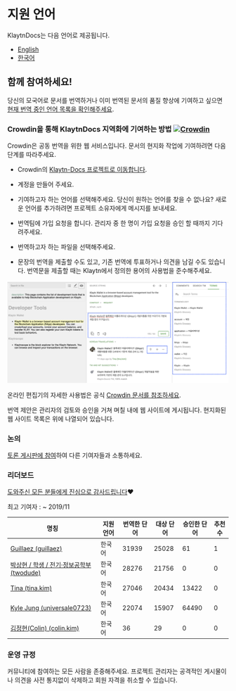 # 지원 언어 <a id="languages"></a>

KlaytnDocs는 다음 언어로 제공됩니다.

- [English](https://docs.klaytn.com)
- [한국어](https://ko.docs.klaytn.com)


## 함께 참여하세요! <a id="get-involved"></a>

당신의 모국어로 문서를 번역하거나 이미 번역된 문서의 품질 향상에 기여하고 싶으면 [현재 번역 중인 언어 목록을 확인해주세요](https://crowdin.com/project/klaytn-docs).

### Crowdin을 통해 KlaytnDocs 지역화에 기여하는 방법 [![Crowdin](https://badges.crowdin.net/klaytn-docs/localized.svg)](https://crowdin.com/project/klaytn-docs) <a id="how-to-contribute-klaytndocs-localization-via-crowdin-crowdin-https-badges-crowd"></a>

Crowdin은 공동 번역을 위한 웹 서비스입니다. 문서의 현지화 작업에 기여하려면 다음 단계를 따라주세요.

- Crowdin의 [ Klaytn-Docs 프로젝트로 이동합니다](https://crowdin.com/project/klaytn-docs).

- 계정을 만들어 주세요.

- 기여하고자 하는 언어를 선택해주세요. 당신이 원하는 언어를 찾을 수 없나요? 새로운 언어를 추가하려면 프로젝트 소유자에게 메시지를 보내세요.

- 번역팀에 가입 요청을 합니다. 관리자 중 한 명이 가입 요청을 승인 할 때까지 기다려주세요.

- 번역하고자 하는 파일을 선택해주세요.

- 문장의 번역을 제출할 수도 있고, 기존 번역에 투표하거나 의견을 남길 수도 있습니다. 번역문을 제출할 때는 Klaytn에서 정의한 용어의 사용법을 준수해주세요.

![](languages/images/crowdin-editor.png)


온라인 편집기의 자세한 사용법은 공식 [Crowdin 문서를 참조하세요](https://support.crowdin.com/online-editor/).


번역 제안은 관리자의 검토와 승인을 거쳐 며칠 내에 웹 사이트에 게시됩니다. 현지화된 웹 사이트 목록은 위에 나열되어 있습니다.

### 논의  <a id="discussion"></a>
[토론 게시판에 참여](https://crowdin.com/project/klaytn-docs/discussions)하여 다른 기여자들과 소통하세요.

### 리더보드 <a id="leaderboard"></a>

[도와주신 모든 분들에게 진심으로 감사드립니다](https://crowdin.com/project/klaytn-docs/reports)❤️

최고 기여자 : ~ 2019/11

| 명칭                                                                       | 지원 언어 | 번역한 단어 | 대상 단어 | 승인한 단어 | 추천수 |
| ------------------------------------------------------------------------ | ----- | ------ | ----- | ------ | --- |
| [Guillaez (guillaez)](https://crowdin.com/profile/guillaez)              | 한국어   | 31939  | 25028 | 61     | 1   |
| [박상현 / 학생 / 전기·정보공학부 (twodude)](https://crowdin.com/profile/twodude)     | 한국어   | 28276  | 21756 | 0      | 0   |
| [Tina (tina.kim)](https://crowdin.com/profile/tina.kim)                  | 한국어   | 27046  | 20434 | 13422  | 0   |
| [Kyle Jung (universale0723)](https://crowdin.com/profile/universale0723) | 한국어   | 22074  | 15907 | 64490  | 0   |
| [김정현(Colin) (colin.kim)](https://crowdin.com/profile/colin.kim)          | 한국어   | 36     | 29    | 0      | 0   |


### 운영 규정 <a id="code-of-conduct"></a>

커뮤니티에 참여하는 모든 사람을 존중해주세요. 프로젝트 관리자는 공격적인 게시물이나 의견을 사전 통지없이 삭제하고 회원 자격을 취소할 수 있습니다.  

 
